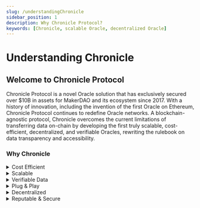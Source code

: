 ```yaml
---
slug: /understandingChronicle
sidebar_position: 1
description: Why Chronicle Protocol?
keywords: [Chronicle, scalable Oracle, decentralized Oracle]
---
```


# Understanding Chronicle

## **Welcome to Chronicle Protocol**

Chronicle Protocol is a novel Oracle solution that has exclusively secured over $10B in assets for MakerDAO and its ecosystem since 2017. With a history of innovation, including the invention of the first Oracle on Ethereum, Chronicle Protocol continues to redefine Oracle networks. A blockchain-agnostic protocol, Chronicle overcomes the current limitations of transferring data on-chain by developing the first truly scalable, cost-efficient, decentralized, and verifiable Oracles, rewriting the rulebook on data transparency and accessibility.

### **Why Chronicle**
<details>
 <summary>Cost Efficient</summary>

While other Oracles rely on the Elliptical Curve Digital Signature Algorithm (ECDSA), which creates a one-to-one relationship between the number of validators and their signatures, Scribe utilizes a novel application of **Schnorr Signature cryptography**. This allows the consolidation of signatures from a scalable set of validators into a single "super signature" that is then verified by ECDSA. The result? **A near-constant gas cost for Oracle updates, regardless of how many validators are involved.**
</details>
<details>
<summary> Scalable</summary>

The ingenious application of Schnorr Signature cryptography allows Chronicle Oracles to achieve scalability by **decoupling the validator number from the gas cost**. 
</details>
<details>
<summary> Verifiable Data</summary>

The Dashboard ensures **verifiability at every level**. Users can cryptographically verify any Validator's Signature in the browser, as well as the Schnorr Signature used to push the price onchain to the corresponding Oracle.
</details>
<details>
<summary>Plug & Play</summary>

The protocol architecture prioritizes accessibility. Chronicle is a **blockchain-agnostic protocol** that can be deployed easily to almost any chain. Chronicle Oracles offer seamless integration capabilities, allowing them to be incorporated into existing protocols on supported chains within minutes.
</details>
<details>
<summary>Decentralized</summary>

Chronicle’s validators are run by the community. Given the decoupling of the number of validators and gas costs, Chronicle enables greater decentralization, delivering **more security and more resilience at a near-constant price**. 
</details>
<details>
<summary>Reputable & Secure</summary>

Chronicle’s **validators are represented by a community of leading blockchain protocols** including [MakerDAO](https://makerdao.com/), [Infura](https://www.infura.io/), [Gitcoin](https://www.gitcoin.co/), [Etherscan](https://etherscan.io/), [Gnosis](https://www.gnosis.io/), [DeFi Saver](https://defisaver.com/), and more. This approach is unique to Chronicle and ensures that the Oracle data is being signed by some of the most trusted and reputable projects in the blockchain space, further reinforcing trust in the protocol.

Chronicle is the second largest Oracle provider by Total Value Secured (TVS) and currently secures around **$6B** for reputable protocols such as MakerDAO. 

</details>

